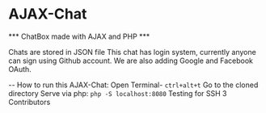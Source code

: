 # AJAX-Chat
*** ChatBox made with AJAX and PHP ***

Chats are stored in JSON file
This chat has login system, currently anyone can sign using Github account. We are also adding Google and Facebook OAuth.

-- How to run this AJAX-Chat:
 Open Terminal- `ctrl+alt+t`
 Go to the cloned directory
 Serve via php:  `php -S localhost:8080`
Testing for SSH
3 Contributors

